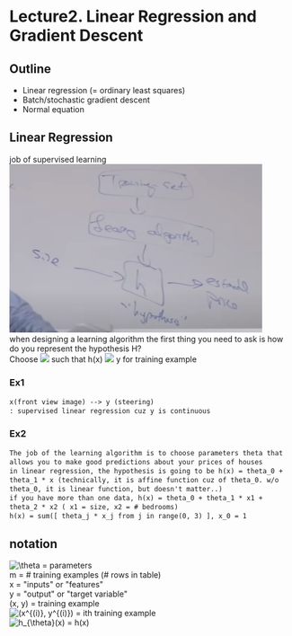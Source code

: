 # Lecture2. Linear Regression and Gradient Descent
## Outline
- Linear regression (= ordinary least squares)
- Batch/stochastic gradient descent
- Normal equation

## Linear Regression

job of supervised learning    
<img src="supervised_learning_process.png" width="450px" height="300px"></img>   
when designing a learning algorithm the first thing you need to ask is how do you represent the hypothesis H?   
Choose 
<img src="https://latex.codecogs.com/svg.latex?\Large&space;\theta" /> 
such that h(x) 
<img src="https://latex.codecogs.com/svg.latex?\Large&space;\approx" /> 
y for training example

### Ex1
```
x(front view image) --> y (steering)
: supervised linear regression cuz y is continuous
```

### Ex2

```
The job of the learning algorithm is to choose parameters theta that allows you to make good predictions about your prices of houses
in linear regression, the hypothesis is going to be h(x) = theta_0 + theta_1 * x (technically, it is affine function cuz of theta_0. w/o theta_0, it is linear function, but doesn't matter..)
if you have more than one data, h(x) = theta_0 + theta_1 * x1 + theta_2 * x2 ( x1 = size, x2 = # bedrooms)
h(x) = sum([ theta_j * x_j from j in range(0, 3) ], x_0 = 1
```

## notation
<img src="https://latex.codecogs.com/svg.latex?\Large&space;\theta" title="\theta" /> = parameters   
m = # training examples (# rows in table)   
x = "inputs" or "features"   
y = "output" or "target variable"   
(x, y) = training example    
<img src="https://latex.codecogs.com/svg.latex?\Large&space;(x^{(i)},y^{(i)})" title="(x^{(i)}, y^{(i)})" /> = ith training example  
<img src="https://latex.codecogs.com/svg.latex?\Large&space;h_{\theta}(x)" title="h_{\theta}(x)" /> = h(x)  



